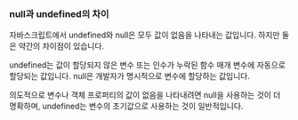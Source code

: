 ### null과 undefined의 차이

자바스크립트에서 undefined와 null은 모두 값이 없음을 나타내는 값입니다.
하지만 둘은 약간의 차이점이 있습니다.

undefined는 값이 할당되지 않은 변수 또는 인수가 누락된 함수 매개 변수에 자동으로 할당되는 값입니다.
null은 개발자가 명시적으로 변수에 할당하는 값입니다.

의도적으로 변수나 객체 프로퍼티의 값이 없음을 나타내려면 null을 사용하는 것이 더 명확하며,
undefined는 변수의 초기값으로 사용하는 것이 일반적입니다.
